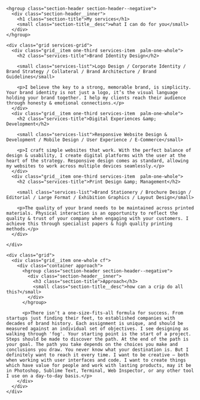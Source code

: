 <div class="services">
  <div class="services-container">

    <hgroup class="section-header section-header--negative">
      <div class="section-header__inner">
        <h1 class="section-title">My services</h1>
        <small class="section-title__desc">what I can do for you</small>
      </div>
    </hgroup>

    <div class="grid services-grid">
      <div class="grid__item one-third services-item  palm-one-whole">
        <h2 class="services-title">Brand Identity Design</h2>

        <small class="services-list">Logo Design / Corporate Identity / Brand Strategy / Collateral / Brand Architecture / Brand Guidelines</small>

        <p>I believe the key to a strong, memorable brand, is simplicity. Your brand identity is not just a logo, it’s the visual language holding your brand together. I help my clients reach their audience through honesty & emotional connections.</p>
      </div>
      <div class="grid__item one-third services-item  palm-one-whole">
        <h2 class="services-title">Digital Experiences &amp; Development</h2>

        <small class="services-list">Responsive Website Design & Development / Mobile Design / User Experience / E-Commerce</small>

        <p>I craft simple websites that work. With the perfect balance of design & usability, I create digital platforms with the user at the heart of the strategy. Responsive design comes as standard, allowing my websites to work across multiple devices seamlessly.</p>
      </div>
      <div class="grid__item one-third services-item  palm-one-whole">
        <h2 class="services-title">Print Design &amp; Management</h2>

        <small class="services-list">Brand Stationery / Brochure Design / Editorial / Large Format / Exhibition Graphics / Layout Design</small>

        <p>The quality of your brand needs to be maintained across printed materials. Physical interaction is an opportunity to reflect the quality & trust of your company when engaging with your customers. I achieve this through specialist papers & high quality printing methods.</p>
      </div>

    </div>

    <div class="grid">
      <div class="grid__item one-whole cf">
        <div class="container approach">
          <hgroup class="section-header section-header--negative">
            <div class="section-header__inner">
              <h3 class="section-title">Approach</h3>
              <small class="section-title__desc">how can a crip do all this?</small>
            </div>
          </hgroup>

          <p>There isn’t a one-size-fits-all formula for success. From startups just finding their feet, to established companies with decades of brand history. Each assignment is unique, and should be measured against an individual set of objectives. I see designing as walking through 'fog'. Your starting point is the start of a project. Steps should be made to discover the path. At the end of the path is your goal. The path you take depends on the choices you make and conclusions you draw. You never know what your destination is. But I definitely want to reach it every time. I want to be creative — both when working with user interfaces and code. I want to create things which have value for people and work with lasting products, may it be in Photoshop, Sublime Text, Terminal, Web Inspector, or any other tool I use on a day-to-day basis.</p>
        </div>
      </div>
    </div>
  </div>
</div>
